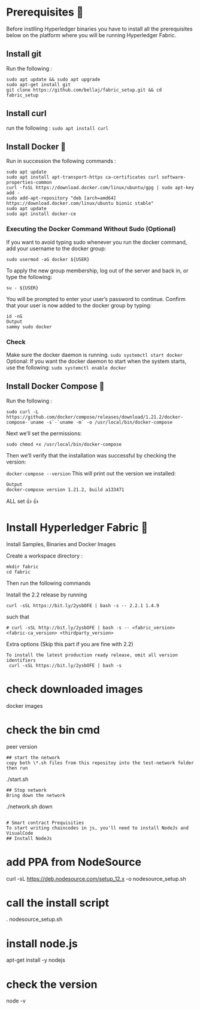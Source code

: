 
# Prerequisites :robot:
Before instlling Hyperledger binaries you have to install all the prerequisites below on the platform where you will be running Hyperledger Fabric.

## Install git
Run the following :
````
sudo apt update && sudo apt upgrade
sudo apt-get install git
git clone https://github.com/bellaj/fabric_setup.git && cd fabric_setup
`````
## Install curl
run the following :
````sudo apt install curl````

## Install Docker 🐳
Run in succession the following commands :
````
sudo apt update
sudo apt install apt-transport-https ca-certificates curl software-properties-common
curl -fsSL https://download.docker.com/linux/ubuntu/gpg | sudo apt-key add -
sudo add-apt-repository "deb [arch=amd64] https://download.docker.com/linux/ubuntu bionic stable"
sudo apt update
sudo apt install docker-ce
````

### Executing the Docker Command Without Sudo (Optional)
If you want to avoid typing sudo whenever you run the docker command, add your username to the docker group:
````
sudo usermod -aG docker ${USER}
````
To apply the new group membership, log out of the server and back in, or type the following:

````su - ${USER}````

You will be prompted to enter your user’s password to continue.
Confirm that your user is now added to the docker group by typing:
````
id -nG
Output
sammy sudo docker
````

### Check
Make sure the docker daemon is running.
```sudo systemctl start docker```
Optional: If you want the docker daemon to start when the system starts, use the following:
```sudo systemctl enable docker```

## Install Docker Compose 🐳
Run the following :
````
sudo curl -L https://github.com/docker/compose/releases/download/1.21.2/docker-compose-`uname -s`-`uname -m` -o /usr/local/bin/docker-compose
````
Next we’ll set the permissions:
````
sudo chmod +x /usr/local/bin/docker-compose
````
Then we’ll verify that the installation was successful by checking the version:

````docker-compose --version````
This will print out the version we installed:

````
Output
docker-compose version 1.21.2, build a133471
````

ALL set 👍 👍

 # Install Hyperledger Fabric 🥶
 
 Install Samples, Binaries and Docker Images

Create a workspace directory :
````
mkdir fabric
cd fabric
````
Then run the following commands 

Install the 2.2 release by running 
````
curl -sSL https://bit.ly/2ysbOFE | bash -s -- 2.2.1 1.4.9
````
such that 
````
# curl -sSL http://bit.ly/2ysbOFE | bash -s -- <fabric_version> <fabric-ca_version> <thirdparty_version>
````

Extra options (Skip this part if you are fine with 2.2)
````
To install the latest production ready release, omit all version identifiers
 curl -sSL https://bit.ly/2ysbOFE | bash -s
````

# check downloaded images
docker images

# check the bin cmd
peer version
````
## start the network
copy both \*.sh files from this repositoy into the test-network folder then run 
````
./start.sh
````
## Stop network
Bring down the network

````
./network.sh down
````

# Smart contract Prequisities
To start writing chaincodes in js, you'll need to install NodeJs and VisualCode
## Install NodeJs

````
# add PPA from NodeSource
curl -sL https://deb.nodesource.com/setup_12.x -o nodesource_setup.sh

# call the install script
. nodesource_setup.sh

# install node.js
apt-get install -y nodejs

# check the version
node -v
````
